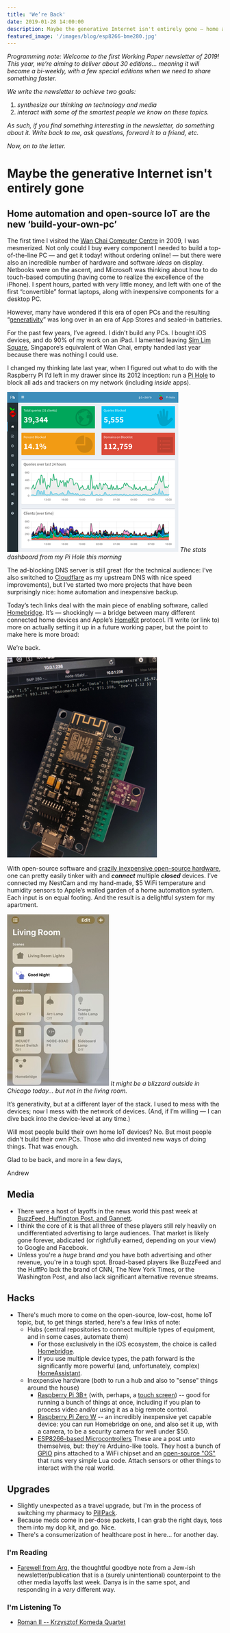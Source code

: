 ```yaml
---
title: 'We’re Back'
date: 2019-01-28 14:00:00
description: Maybe the generative Internet isn't entirely gone — home automation and open-source IoT are the new ‘build-your-own-pc’
featured_image: '/images/blog/esp8266-bme280.jpg'
---
```


_Programming note: Welcome to the first Working Paper newsletter of 2019!  This year, we’re aiming to deliver about 30 editions... meaning it will become a bi-weekly, with a few special editions when we need to share something faster._

_We write the newsletter to achieve two goals:_
1. _synthesize our thinking on technology and media_
2. _interact with some of the smartest people we know on these topics._

_As such, if you find something interesting in the newsletter, do something about it.  Write back to me, ask questions, forward it to a friend, etc._

_Now, on to the letter._

# Maybe the generative Internet isn't entirely gone
## Home automation and open-source IoT are the new ‘build-your-own-pc’

The first time I visited the [Wan Chai Computer Centre](https://www.hongkongtripguide.com/wan-chai-computer-centre.html) in 2009, I was mesmerized.  Not only could I buy every component I needed to build a top-of-the-line PC — and get it today! without ordering online! — but there were also an incredible number of hardware and software _ideas_ on display.  Netbooks were on the ascent, and Microsoft was thinking about how to do touch-based computing (having come to realize the excellence of the iPhone).  I spent hours, parted with very little money, and left with one of the first “convertible” format laptops, along with inexpensive components for a desktop PC.

However, many have wondered if this era of open PCs and the resulting “[generativity](http://futureoftheinternet.org/download)” was long over in an era of App Stores and sealed-in batteries.

For the past few years, I’ve agreed.  I didn’t build any PCs.  I bought iOS devices, and do 90% of my work on an iPad.  I lamented leaving [Sim Lim Square](http://www.simlimsquare.com.sg), Singapore’s equivalent of Wan Chai, empty handed last year because there was nothing I could use.

I changed my thinking late last year, when I figured out what to do with the Raspberry Pi I’d left in my drawer since its 2012 inception: run a [Pi Hole](https://pi-hole.net/) to block all ads and trackers on my network (including _inside_ apps).

![](/images/blog/pi-hole-dashboard.png)
*The stats dashboard from my Pi Hole this morning*

The ad-blocking DNS server is still great (for the technical audience: I’ve also switched to [Cloudflare](https://www.cloudflare.com/dns/) as my upstream DNS with nice speed improvements), but I’ve started two more projects that have been surprisingly nice: home automation and inexpensive backup.

Today’s tech links deal with the main piece of enabling software, called [Homebridge](https://homebridge.io/).  It’s — shockingly — a bridge between many different connected home devices and Apple’s [HomeKit](https://www.apple.com/ios/home/) protocol.  I’ll write (or link to) more on actually setting it up in a future working paper, but the point to make here is more broad:

We’re back.

<img src="/images/blog/esp8266-bme280.jpg" width="350" />

With open-source software and [crazily inexpensive open-source hardware](https://www.aliexpress.com/item/DHT-Pro-Shield-for-WeMos-D1-mini-DHT22-Single-bus-digital-temperature-and-humidity-sensor-module/32648082692.html), one can pretty easily tinker with and ***connect*** multiple ***closed*** devices.  I’ve connected my NestCam and my hand-made, $5 WiFi temperature and humidity sensors to Apple’s walled garden of a home automation system.  Each input is on equal footing.  And the result is a delightful system for my apartment.

![](/images/blog/homekit-livingroom.jpg)
*It might be a blizzard outside in Chicago today... but not in the living room.*

It’s generativity, but at a different layer of the stack.  I used to mess with the devices; now I mess with the network of devices. (And, if I’m willing — I can dive back into the device-level at any time.)

Will most people build their own home IoT devices? No.  But most people didn't build their own PCs.  Those who did invented new ways of doing things.  That was enough.

Glad to be back, and more in a few days,

Andrew

## Media
* There were a host of layoffs in the news world this past week at  [BuzzFeed, Huffington Post, and Gannett](https://www.thecut.com/2019/01/1-000-people-cut-in-huffpost-gannett-buzzfeed-layoffs.html).
* I think the core of it is that all three of these players still rely heavily on undifferentiated advertising to large audiences.  That market is likely gone forever, abdicated (or rightfully earned, depending on your view) to Google and Facebook.
* Unless you're a *huge* brand _and_ you have both advertising and other revenue, you're in a tough spot.  Broad-based players like BuzzFeed and the HuffPo lack the brand of CNN, The New York Times, or the Washington Post, and also lack significant alternative revenue streams.

## Hacks
* There's much more to come on the open-source, low-cost, home IoT topic, but, to get things started, here's a few links of note:
    - Hubs (central repositories to connect multiple types of equipment, and in some cases, automate them)
        * For those exclusively in the iOS ecosystem, the choice is called [Homebridge](https://homebridge.io/).
        * If you use multiple device types, the path forward is the significantly more powerful (and, unfortunately, complex) [HomeAssistant](https://www.home-assistant.io).
    - Inexpensive hardware (both to run a hub and also to "sense" things around the house)
        * [Raspberry Pi 3B+](https://www.raspberrypi.org/products/raspberry-pi-3-model-b-plus/) (with, perhaps, a [touch screen](https://www.raspberrypi.org/products/raspberry-pi-touch-display/)) -- good for running a bunch of things at once, including if you plan to process video and/or using it as a big remote control.
        * [Raspberry Pi Zero W](https://www.raspberrypi.org/products/raspberry-pi-zero-w/) -- an incredibly inexpensive yet capable device: you can run Homebridge on one, and also set it up, with a camera, to be a security camera for well under $50.
        * [ESP8266-based Microcontrollers](https://www.aliexpress.com/wholesale?catId=0&initiative_id=SB_20190128151708&SearchText=Esp8266) These are a post unto themselves, but: they're Arduino-like tools.  They host a bunch of [GPIO](https://www.w3schools.com/nodejs/nodejs_raspberrypi_gpio_intro.asp) pins attached to a WiFi chipset and an [open-source "OS"](http://www.nodemcu.com/index_cn.html) that runs very simple Lua code.  Attach sensors or other things to interact with the real world.

## Upgrades
* Slightly unexpected as a travel upgrade, but I'm in the process of switching my pharmacy to [PillPack](PillPack.com).
* Because meds come in per-dose packets, I can grab the right days, toss them into my dop kit, and go.  Nice.
* There's a consumerization of healthcare post in here... for another day.

### I'm Reading
* [Farewell from Arq](https://thisisarq.com/read/farewell-from-arq), the thoughtful goodbye note from a Jew-ish newsletter/publication that is a (surely unintentional) counterpoint to the other media layoffs last week.  Danya is in the same spot, and responding in a _very_ different way.

### I'm Listening To
* [Roman II -- Krzysztof Komeda Quartet](https://itunes.apple.com/us/album/roman-ii-from-knife-in-the-water/514843606?i=514843926) 
